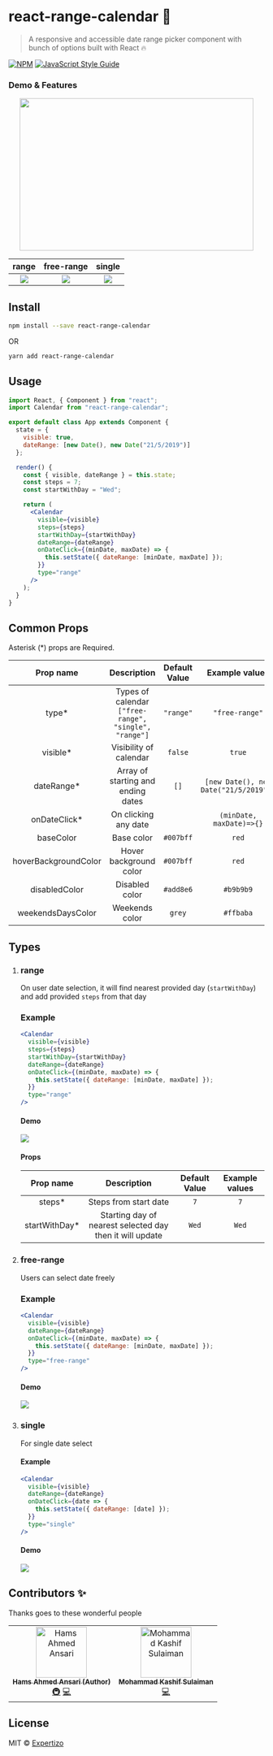 # react-range-calendar :calendar:

> A responsive and accessible date range picker component with bunch of options built with React :fire:

[![NPM](https://img.shields.io/npm/v/react-range-calendar.svg)](https://www.npmjs.com/package/react-range-calendar) [![JavaScript Style Guide](https://img.shields.io/badge/code_style-standard-brightgreen.svg)](https://standardjs.com)

### Demo & Features

<p align="center">
  <img width="460" height="300" src="https://media.giphy.com/media/U3VBtzauLwfaXrxmcb/giphy.gif">
</p>

|                           range                            |                              free-range                              |                             single                              |
| :-------------------------------------------------------------: | :-------------------------------------------------------------: | :-------------------------------------------------------------: |
| ![](https://media.giphy.com/media/QXgd2n6ZOt6xvTeuJh/giphy.gif) | ![](https://media.giphy.com/media/j2w0ENwMrjtwdsx4Du/giphy.gif) | ![](https://media.giphy.com/media/QYMYbEMXaukCROx7gQ/giphy.gif) |

## Install

```bash
npm install --save react-range-calendar
```

OR

```bash
yarn add react-range-calendar
```

## Usage

```jsx
import React, { Component } from "react";
import Calendar from "react-range-calendar";

export default class App extends Component {
  state = {
    visible: true,
    dateRange: [new Date(), new Date("21/5/2019")]
  };

  render() {
    const { visible, dateRange } = this.state;
    const steps = 7;
    const startWithDay = "Wed";

    return (
      <Calendar
        visible={visible}
        steps={steps}
        startWithDay={startWithDay}
        dateRange={dateRange}
        onDateClick={(minDate, maxDate) => {
          this.setState({ dateRange: [minDate, maxDate] });
        }}
        type="range"
      />
    );
  }
}
```

## Common Props

Asterisk (\*) props are Required.

|      Prop name       |                     Description                      | Default Value |            Example values             |
| :------------------: | :--------------------------------------------------: | :-----------: | :-----------------------------------: |
|        type\*        | Types of calendar `["free-range", "single", "range"]` |   `"range"`   |            `"free-range"`             |
|      visible\*       |                Visibility of calendar                |    `false`    |                `true`                 |
|     dateRange\*      |                   Array of starting and ending dates                    |     `[]`      | `[new Date(), new Date("21/5/2019")]` |
|     onDateClick\*     |                     On clicking any date                     |               |        `(minDate, maxDate)=>{}`       |
|      baseColor       |                      Base color                      |   `#007bff`   |                 `red`                 |  | fontColor | Font Color | `` | `white` |
| hoverBackgroundColor |                Hover background color                |   `#007bff`   |                 `red`                 |  | hoverFontColor | Hover Font Color | `` | `white` |
|    disabledColor     |                    Disabled color                    |   `#add8e6`   |               `#b9b9b9`               |  | weekDaysColor | Week Days Color | `` | `#ff7b7b` |
|  weekendsDaysColor   |                   Weekends color                    |    `grey`     |               `#ffbaba`               |

## Types

1.  ### range

    On user date selection, it will find nearest provided day (`startWithDay`) and add provided `steps` from that day

    ### Example

    ```jsx
    <Calendar
      visible={visible}
      steps={steps}
      startWithDay={startWithDay}
      dateRange={dateRange}
      onDateClick={(minDate, maxDate) => {
        this.setState({ dateRange: [minDate, maxDate] });
      }}
      type="range"
    />
    ```

    #### Demo

    ![](https://media.giphy.com/media/QXgd2n6ZOt6xvTeuJh/giphy.gif)

    #### Props

    |   Prop name    |                       Description                        | Default Value | Example values |
    | :------------: | :------------------------------------------------------: | :-----------: | :------------: |
    |    steps\*     |                  Steps from start date                   |      `7`      |      `7`       |
    | startWithDay\* | Starting day of nearest selected day then it will update |     `Wed`     |     `Wed`      |

2.  ### free-range

    Users can select date freely

    ### Example

    ```jsx
    <Calendar
      visible={visible}
      dateRange={dateRange}
      onDateClick={(minDate, maxDate) => {
        this.setState({ dateRange: [minDate, maxDate] });
      }}
      type="free-range"
    />
    ```

    #### Demo

    ![](https://media.giphy.com/media/j2w0ENwMrjtwdsx4Du/giphy.gif)
  
3.  ### single

    For single date select

    #### Example

    ```jsx
    <Calendar
      visible={visible}
      dateRange={dateRange}
      onDateClick={date => {
        this.setState({ dateRange: [date] });
      }}
      type="single"
    />
    ```

    #### Demo

    ![](https://media.giphy.com/media/QYMYbEMXaukCROx7gQ/giphy.gif)

## Contributors ✨

Thanks goes to these wonderful people

<!-- ALL-CONTRIBUTORS-LIST:START - Do not remove or modify this section -->
<!-- prettier-ignore -->
<table>
  <tr>
    <td align="center"><a href="https://github.com/hamsahmedansari"><img src="https://avatars1.githubusercontent.com/u/35776235?s=460&v=4" width="100px;" alt="Hams Ahmed Ansari"/><br /><sub><b>Hams Ahmed Ansari (Author)</b></sub></a><br /><a href="#" title="Infrastructure  (Hosting, Build-Tools,Complete Setup, etc)">🚇</a> <a href="#" title="Code">💻</a></td>
    <td align="center"><a href="https://github.com/kashifsulaiman"><img src="https://avatars3.githubusercontent.com/u/11738465?s=460&v=4" width="100px;" alt="Mohammad Kashif Sulaiman"/><br /><sub><b>Mohammad Kashif Sulaiman</b></sub></a><br /> <a href="#" title="Code">💻</a></td>
  </tr>
</table>

## License

MIT © [Expertizo](https://github.com/Expertizo)
